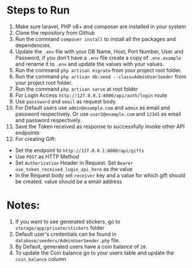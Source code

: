 # Steps to Run
1. Make sure laravel, PHP v8+ and composer are installed in your system
2. Clone the repository from Github
3. Run the command `composer install` to install all the packages and dependencies.
4. Update the `.env` file with your DB Name, Host, Port Number, User and Password, if you don't have a `.env` file create a copy of `.env.example` and rename it to `.env` and update the values with your values.
5. Run the command `php artisan migrate` from your project root folder.
6. Run the command `php artisan db:seed --class=AdminUserSeeder` from your project root folder.
7. Run the command `php artisan serve` at root folder
8. For Login Access `http://127.0.0.1:8000/api/auth/login` route
9. Use `passsword` and `email` as request body.
10. For Default users use `admin@example.com` and `admin` as email and password respectively.
   Or use `user2@example.com` and `12345` as email and password respectively.
11. Save the Token received as response to successfully invoke other API endpoints
12. For creating Gift:
   - Set the endpoint to `http://127.0.0.1:8000/api/gifts`
   - Use `POST` as HTTP Method
   - Set `Authorization` Header in Request. Set `Bearer use_token_received_login_api_here` as the value
   - In the Request body set `receiver` key and a value for which gift should be created. value should be a email address


# Notes:
1. If you want to see generated stickers, go to `storage/app/private/stickers` folder
2. Default user's credentials can be found in `database/seeders/AdminUserSeeder.php` file.
3. By Default, generated users have a coin balance of `20`.
4. To update the Coin balance go to your users table and update the `coin_balance` column